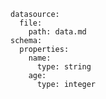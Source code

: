 ```yaml-data-entry
datasource:
  file:
    path: data.md
schema:
  properties:
    name:
      type: string
    age:
      type: integer
```
